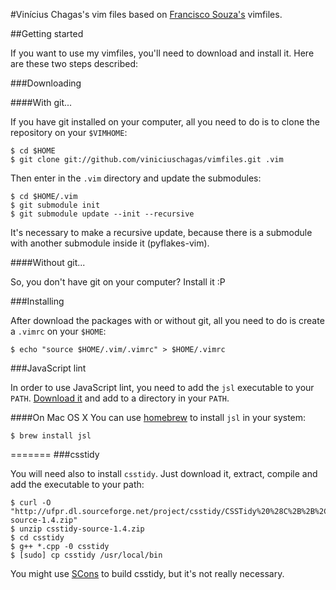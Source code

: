 #Vinícius Chagas's vim files based on [Francisco Souza's](https://github.com/fsouza) vimfiles.

##Getting started

If you want to use my vimfiles, you'll need to download and install it. Here are these two steps described:

###Downloading

####With git...

If you have git installed on your computer, all you need to do is to clone the repository on your ``$VIMHOME``:

    $ cd $HOME
    $ git clone git://github.com/viniciuschagas/vimfiles.git .vim

Then enter in the ``.vim`` directory and update the submodules:

    $ cd $HOME/.vim
    $ git submodule init
    $ git submodule update --init --recursive

It's necessary to make a recursive update, because there is a submodule with another submodule inside it (pyflakes-vim).

####Without git...

So, you don't have git on your computer? Install it :P

###Installing

After download the packages with or without git,
all you need to do is create a ``.vimrc`` on your ``$HOME``:

    $ echo "source $HOME/.vim/.vimrc" > $HOME/.vimrc

###JavaScript lint

In order to use JavaScript lint, you need to add the ``jsl`` executable to your ``PATH``. [Download it](http://javascriptlint.com/download.htm) and add to a directory in your ``PATH``.

####On Mac OS X
You can use [homebrew](https://github.com/mxcl/homebrew) to install ``jsl`` in your system:

    $ brew install jsl
=======
###csstidy

You will need also to install ``csstidy``. Just download it, extract, compile and add the executable to your path:

    $ curl -O "http://ufpr.dl.sourceforge.net/project/csstidy/CSSTidy%20%28C%2B%2B%2C%20stable%29/1.3/csstidy-source-1.4.zip"
    $ unzip csstidy-source-1.4.zip
    $ cd csstidy
    $ g++ *.cpp -0 csstidy
    $ [sudo] cp csstidy /usr/local/bin

You might use [SCons](http://www.scons.org/) to build csstidy, but it's not really necessary.
